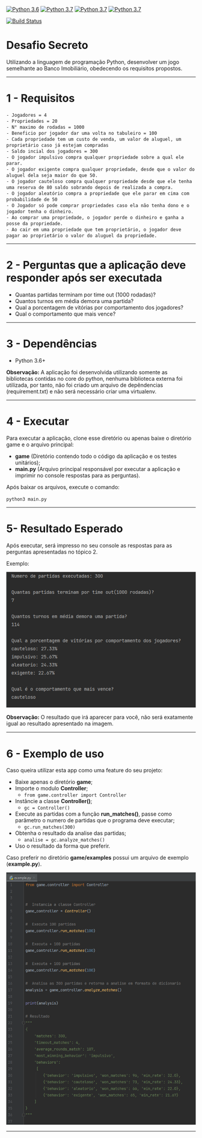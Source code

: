 [![Python 3.6](https://img.shields.io/badge/python-3.6-green.svg)](https://www.python.org/downloads/release/python-3610/)
[![Python 3.7](https://img.shields.io/badge/python-3.7-green.svg)](https://www.python.org/downloads/release/python-3710/)
[![Python 3.7](https://img.shields.io/badge/python-3.8-green.svg)](https://www.python.org/downloads/release/python-3810/)
[![Python 3.7](https://img.shields.io/badge/python-3.9-green.svg)](https://www.python.org/downloads/release/python-394/)

[![Build Status](https://travis-ci.com/leohck/secretchallenge.svg?branch=master)](https://travis-ci.com/leohck/secretchallenge)

# Desafio Secreto


Utilizando a linguagem de programação Python,
desenvolver um jogo semelhante ao Banco Imobiliário, obedecendo os requisitos propostos.

<hr>

# 1 - Requisitos
    - Jogadores = 4
    - Propriedades = 20
    - N° maximo de rodadas = 1000
    - Beneficio por jogador dar uma volta no tabuleiro = 100
    - Cada propriedade tem um custo de venda, um valor de aluguel, um proprietário caso já estejam compradas
    - Saldo incial dos jogadores = 300
    - O jogador impulsivo compra qualquer propriedade sobre a qual ele parar.
    - O jogador exigente compra qualquer propriedade, desde que o valor do aluguel dela seja maior do que 50.
    - O jogador cauteloso compra qualquer propriedade desde que ele tenha uma reserva de 80 saldo sobrando depois de realizada a compra.
    - O jogador aleatório compra a propriedade que ele parar em cima com probabilidade de 50
    - O Jogador só pode comprar propriedades caso ela não tenha dono e o jogador tenha o dinheiro.
    - Ao comprar uma propriedade, o jogador perde o dinheiro e ganha a posse da propriedade.
    - Ao cair em uma propriedade que tem proprietário, o jogador deve pagar ao proprietário o valor do aluguel da propriedade.

<hr>

# 2 - Perguntas que a aplicação deve responder após ser executada
- Quantas partidas terminam por time out (1000 rodadas)?
- Quantos turnos em média demora uma partida?
- Qual a porcentagem de vitórias por comportamento dos jogadores?
- Qual o comportamento que mais vence?

<hr>

# 3 - Dependências
- Python 3.6+

**Observação:** A aplicação foi desenvolvida utilizando somente as bibliotecas contidas no core do python,
nenhuma biblioteca externa foi utilizada, por tanto, não foi criado um arquivo de depêndencias (requirement.txt)
e não será necessário criar uma virtualenv.

<hr>

# 4 - Executar
Para executar a aplicação, clone esse diretório ou apenas baixe o diretório game e o arquivo principal:
- **game** (Diretório contendo todo o código da aplicação e os testes unitários);
- **main.py** (Arquivo principal responsável por executar a aplicação e imprimir no console respostas para as perguntas).
    
Após baixar os arquivos, execute o comando:

`python3 main.py`

<hr>

# 5- Resultado Esperado
Após executar, será impresso no seu console as respostas para as perguntas apresentadas no tópico 2.

Exemplo:

![Resultado Esperado](doc_images/expected_result.png)

**Observação:** O resultado que irá aparecer para você, não será exatamente igual ao resultado apresentado na imagem. 

<hr>

# 6 - Exemplo de uso
Caso queira utilizar esta app como uma feature do seu projeto:

- Baixe apenas o diretório **game**;
- Importe o modulo **Controller**;
    - `from game.controller import Controller`
- Instâncie a classe **Controller()**;
    - `gc = Controller()`
- Execute as partidas com a função **run_matches()**, passe como parâmetro o numero de partidas que o programa deve executar;
    - `gc.run_matches(300)`
- Obtenha o resultado da analise das partidas;
    - `analise = gc.analyze_matches()`
- Uso o resultado da forma que preferir.
  
Caso preferir no diretório **game/examples** possui um arquivo de exemplo (**example.py**).

![Exemplo](doc_images/example_result.png)

<hr>
